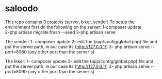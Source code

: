 # saloodo
This repo contains 3 projects (server, biker, sender)
To setup the environment first do the following on the server:
 1-composer update<br />
 2-php artisan migrate:fresh --seed
 3-php artisan serve
 
The sender: 
  1- composer update
  2- edit the (app/config/global.php) file and put the server path, in our case its (http://127.0.0.1/)
  3- php artisan serve --port=8080 (any other port than the server's)
  
The Biker: 
  1- composer update
  2- edit the (app/config/global.php) file and put the server path, in our case its (http://127.0.0.1/)
  3- php artisan serve --port=8090 (any other port than the server's)
